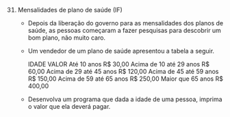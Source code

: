 31. Mensalidades de plano de saúde (IF)

    - Depois da liberação do governo para as mensalidades dos planos de saúde, as pessoas começaram a fazer pesquisas para descobrir um bom plano, não muito caro. 
    
    - Um vendedor de um plano de saúde apresentou a tabela a seguir. 
        
        IDADE                       VALOR
        Até       10 anos           R$  30,00
        Acima de  10 até 29 anos    R$  60,00
        Acima de  29 até 45 anos    R$ 120,00
        Acima de  45 até 59 anos    R$ 150,00
        Acima de  59 até 65 anos    R$ 250,00
        Maior que 65 anos           R$ 400,00
    
    - Desenvolva um programa que dada a idade de uma pessoa, imprima o valor que ela deverá pagar.